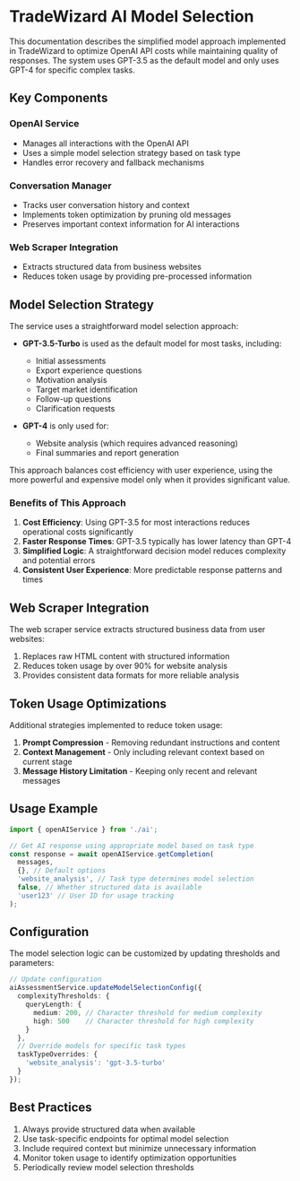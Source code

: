 # TradeWizard AI Model Selection

This documentation describes the simplified model approach implemented in TradeWizard to optimize OpenAI API costs while maintaining quality of responses. The system uses GPT-3.5 as the default model and only uses GPT-4 for specific complex tasks.

## Key Components

### OpenAI Service
- Manages all interactions with the OpenAI API
- Uses a simple model selection strategy based on task type
- Handles error recovery and fallback mechanisms

### Conversation Manager
- Tracks user conversation history and context
- Implements token optimization by pruning old messages
- Preserves important context information for AI interactions

### Web Scraper Integration
- Extracts structured data from business websites
- Reduces token usage by providing pre-processed information

## Model Selection Strategy

The service uses a straightforward model selection approach:

- **GPT-3.5-Turbo** is used as the default model for most tasks, including:
  - Initial assessments
  - Export experience questions
  - Motivation analysis
  - Target market identification
  - Follow-up questions
  - Clarification requests

- **GPT-4** is only used for:
  - Website analysis (which requires advanced reasoning)
  - Final summaries and report generation

This approach balances cost efficiency with user experience, using the more powerful and expensive model only when it provides significant value.

### Benefits of This Approach

1. **Cost Efficiency**: Using GPT-3.5 for most interactions reduces operational costs significantly
2. **Faster Response Times**: GPT-3.5 typically has lower latency than GPT-4
3. **Simplified Logic**: A straightforward decision model reduces complexity and potential errors
4. **Consistent User Experience**: More predictable response patterns and times

## Web Scraper Integration

The web scraper service extracts structured business data from user websites:

1. Replaces raw HTML content with structured information
2. Reduces token usage by over 90% for website analysis
3. Provides consistent data formats for more reliable analysis

## Token Usage Optimizations

Additional strategies implemented to reduce token usage:

1. **Prompt Compression** - Removing redundant instructions and content
2. **Context Management** - Only including relevant context based on current stage
3. **Message History Limitation** - Keeping only recent and relevant messages

## Usage Example

```typescript
import { openAIService } from './ai';

// Get AI response using appropriate model based on task type
const response = await openAIService.getCompletion(
  messages,
  {}, // Default options
  'website_analysis', // Task type determines model selection
  false, // Whether structured data is available
  'user123' // User ID for usage tracking
);
```

## Configuration

The model selection logic can be customized by updating thresholds and parameters:

```typescript
// Update configuration
aiAssessmentService.updateModelSelectionConfig({
  complexityThresholds: {
    queryLength: {
      medium: 200, // Character threshold for medium complexity
      high: 500    // Character threshold for high complexity
    }
  },
  // Override models for specific task types
  taskTypeOverrides: {
    'website_analysis': 'gpt-3.5-turbo' 
  }
});
```

## Best Practices

1. Always provide structured data when available
2. Use task-specific endpoints for optimal model selection
3. Include required context but minimize unnecessary information
4. Monitor token usage to identify optimization opportunities
5. Periodically review model selection thresholds 